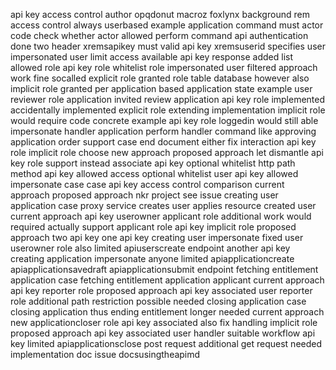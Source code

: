 api key access control author opqdonut macroz foxlynx background rem access control always userbased example application command must actor code check whether actor allowed perform command api authentication done two header xremsapikey must valid api key xremsuserid specifies user impersonated user limit access available api key response added list allowed role api key role whitelist role impersonated user filtered approach work fine socalled explicit role granted role table database however also implicit role granted per application based application state example user reviewer role application invited review application api key role implemented accidentally implemented explicit role extending implementation implicit role would require code concrete example api key role loggedin would still able impersonate handler application perform handler command like approving application order support case end document either fix interaction api key role implicit role choose new approach proposed approach let dismantle api key role support instead associate api key optional whitelist http path method api key allowed access optional whitelist user api key allowed impersonate case case api key access control comparison current approach proposed approach nkr project see issue creating user application case proxy service creates user applies resource created user current approach api key userowner applicant role additional work would required actually support applicant role api key implicit role proposed approach two api key one api key creating user impersonate fixed user userowner role also limited apiuserscreate endpoint another api key creating application impersonate anyone limited apiapplicationcreate apiapplicationsavedraft apiapplicationsubmit endpoint fetching entitlement application case fetching entitlement application applicant current approach api key reporter role proposed approach api key associated user reporter role additional path restriction possible needed closing application case closing application thus ending entitlement longer needed current approach new applicationcloser role api key associated also fix handling implicit role proposed approach api key associated user handler suitable workflow api key limited apiapplicationsclose post request additional get request needed implementation doc issue docsusingtheapimd